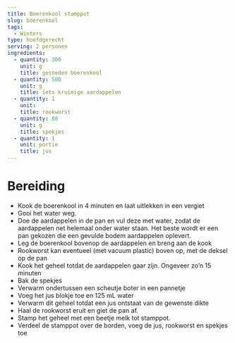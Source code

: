 ```yaml
---
title: Boerenkool stamppot
slug: boerenkool
tags: 
  - Winters
type: hoofdgerecht
serving: 2 personen
ingredients:
  - quantity: 300
    unit: g
    title: gesneden boerenkool
  - quantity: 500
    unit: g
    title: iets kruimige aardappelen
  - quantity: 1
    unit:   
    title: rookworst
  - quantity: 80
    unit: g
    title: spekjes
  - quantity: 1
    unit: portie
    title: jus
---
```


# Bereiding
- Kook de boerenkool in 4 minuten en laat uitlekken in een vergiet
- Gooi het water weg. 
- Doe de aardappelen in de pan en vul deze met water, zodat de aardappelen net helemaal onder water staan. Het beste wordt er een pan gekozen die een gevulde bodem aardappelen oplevert.
- Leg de boerenkool bovenop de aardappelen en breng aan de kook
- Rookworst kan eventueel (met vacuum plastic) boven op, met de deksel op de pan
- Kook het geheel totdat de aardappelen gaar zijn. Ongeveer zo’n 15 minuten
- Bak de spekjes 
- Verwarm ondertussen een scheutje boter in een pannetje
- Voeg het jus blokje toe en 125 mL water
- Verwarm dit geheel totdat een jus ontstaat van de gewenste dikte
- Haal de rookworst eruit en giet de pan af.
- Stamp het geheel met een beetje melk tot stamppot. 
- Verdeel de stamppot over de borden, voeg de jus, rookworst en spekjes toe

